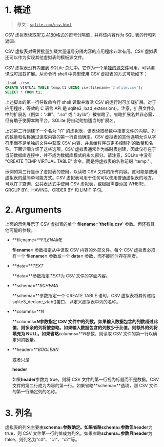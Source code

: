# 1\. 概述

> 原文：[`sqlite.com/csv.html`](https://sqlite.com/csv.html)

CSV 虚拟表读取[RFC 4180](https://www.ietf.org/rfc/rfc4180.txt)格式的逗号分隔值，并将该内容作为 SQL 表的行和列返回。

CSV 虚拟表对需要批量加载大量逗号分隔内容的应用程序非常有用。CSV 虚拟表还可以作为实现其他虚拟表的模板源文件。

CSV 虚拟表没有内置到 SQLite 总汇中。它作为一个[单独的源文件](https://www.sqlite.org/src/artifact?ci=trunk&filename=ext/misc/csv.c)可用，可以编译成可加载扩展。从命令行 shell 中典型使用 CSV 虚拟表的方式可能如下：

```sql
.load ./csv
CREATE VIRTUAL TABLE temp.t1 USING csv(filename='thefile.csv');
SELECT * FROM t1;

```

上述脚本的第一行导致命令行 shell 读取并激活 CSV 的运行时可加载扩展。对于应用程序，等效的 C 语言 API 是 sqlite3_load_extension()。注意，扩展文件名中的扩展名（例如：".dll"、".so" 或 ".dylib"）被省略了。省略扩展名并非必需，但有助于使脚本跨平台。SQLite 将自动附加适当的扩展名。

上述第二行创建了一个名为 "t1" 的虚拟表，该表读取参数中指定文件的内容。列的数量和名称通过读取内容的第一行自动确定。CSV 虚拟表的其他选项允许从字符串而不是单独的文件中获取 CSV 内容，并且给程序员更多控制列的数量和名称。下面详细介绍了这些选项。CSV 虚拟表通常作为临时表创建，因此仅存在于当前数据库连接中，并不成为数据库模式的永久部分。请注意，SQLite 中没有 "CREATE TEMP VIRTUAL TABLE" 命令。而是将虚拟表的名称前缀 "temp." 。

示例的第三行显示了虚拟表的使用，以读取 CSV 文件的所有内容。这可能是使用虚拟表的最简单可能方式。CSV 虚拟表可用于任何可以使用普通虚拟表的地方。可以在子查询、公共表达式中使用 CSV 虚拟表，或根据需要添加 WHERE、GROUP BY、HAVING、ORDER BY 和 LIMIT 子句。

# 2\. Arguments

上面的示例展示了 CSV 虚拟表的单个 **filename='thefile.csv'** 参数。但还有其他可能的参数。

+   **filename=***FILENAME*

    **filename=** 参数指定从中读取 CSV 内容的外部文件。每个 CSV 虚拟表必须有一个 **filename=** 参数或一个 **data=** 参数，而不能同时存在两者。

+   **data=***TEXT*

    **data=**参数指定*TEXT*为 CSV 文件的字面内容。

+   **schema=***SCHEMA*

    **schema=**参数指定一个 CREATE TABLE 语句，CSV 虚拟表将其传递给 sqlite3_declare_vtab()接口，以定义虚拟表中列的名称。

+   **columns=***N*

    **columns=***N*参数指定 CSV 文件中的列数。如果输入数据包含的列数超过此值，则多余的列将被忽略。如果输入数据包含的列数少于此值，则额外的列将填充为 NULL。如果省略**columns=***N*参数，则读取 CSV 文件的第一行以确定列的数量。

+   **header=***BOOLEAN*

    或者只是

    **header**

    如果**header**参数为 true，则将 CSV 文件的第一行视为标题而不是数据。CSV 文件的第二行成为内容的第一行。如果省略**schema=**选项，则 CSV 文件的第一行确定列的名称。

# 3\. 列名

虚拟表的列名主要由**schema=**参数确定。如果省略**schema=**参数但**header**为 true，则 CSV 文件第一行的值成为列名。如果省略**schema=**参数且**header**为 false，则列名为"c0"、"c1"、"c2"等。
